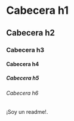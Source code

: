 # Cabecera h1
##  Cabecera h2
###  Cabecera h3
####  Cabecera h4
#####  Cabecera h5
######  Cabecera h6

¡Soy un readme!.